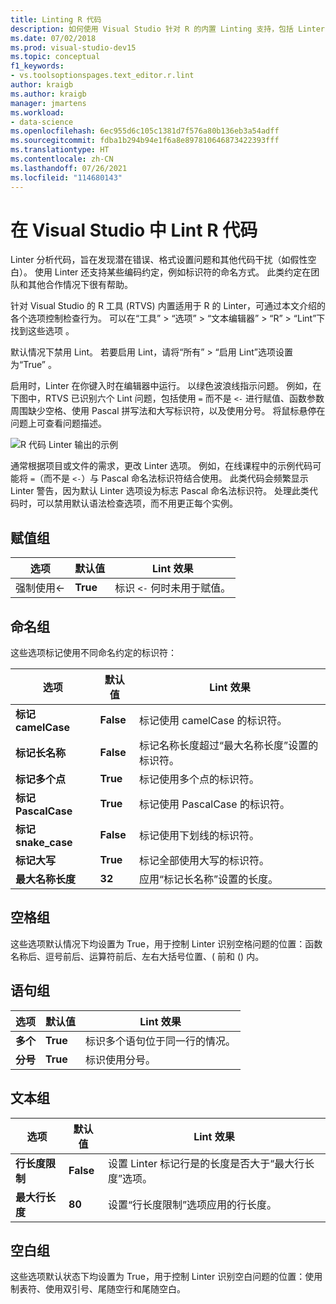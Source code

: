```yaml
---
title: Linting R 代码
description: 如何使用 Visual Studio 针对 R 的内置 Linting 支持，包括 Linter 选项。
ms.date: 07/02/2018
ms.prod: visual-studio-dev15
ms.topic: conceptual
f1_keywords:
- vs.toolsoptionspages.text_editor.r.lint
author: kraigb
ms.author: kraigb
manager: jmartens
ms.workload:
- data-science
ms.openlocfilehash: 6ec955d6c105c1381d7f576a80b136eb3a54adff
ms.sourcegitcommit: fdba1b294b94e1f6a8e897810646873422393fff
ms.translationtype: HT
ms.contentlocale: zh-CN
ms.lasthandoff: 07/26/2021
ms.locfileid: "114680143"
---
```

# <a name="lint-r-code-in-visual-studio"></a>在 Visual Studio 中 Lint R 代码

Linter 分析代码，旨在发现潜在错误、格式设置问题和其他代码干扰（如假性空白）。 使用 Linter 还支持某些编码约定，例如标识符的命名方式。 此类约定在团队和其他合作情况下很有帮助。

针对 Visual Studio 的 R 工具 (RTVS) 内置适用于 R 的 Linter，可通过本文介绍的各个选项控制检查行为。 可以在“工具” > “选项” > “文本编辑器” > “R” > “Lint”下找到这些选项    。

默认情况下禁用 Lint。 若要启用 Lint，请将“所有” > “启用 Lint”选项设置为“True”  。

启用时，Linter 在你键入时在编辑器中运行。 以绿色波浪线指示问题。 例如，在下图中，RTVS 已识别六个 Lint 问题，包括使用 `=` 而不是 `<-` 进行赋值、函数参数周围缺少空格、使用 Pascal 拼写法和大写标识符，以及使用分号。 将鼠标悬停在问题上可查看问题描述。

![R 代码 Linter 输出的示例](media/linting-01.png)

通常根据项目或文件的需求，更改 Linter 选项。 例如，在线课程中的示例代码可能将 `=`（而不是 `<-`）与 Pascal 命名法标识符结合使用。 此类代码会频繁显示 Linter 警告，因为默认 Linter 选项设为标志 Pascal 命名法标识符。 处理此类代码时，可以禁用默认语法检查选项，而不用更正每个实例。

## <a name="assignment-group"></a>赋值组

| 选项 | 默认值 | Lint 效果 |
| --- | --- | --- |
| 强制使用\<- | **True** | 标识 `<-` 何时未用于赋值。 |

## <a name="naming-group"></a>命名组

这些选项标记使用不同命名约定的标识符：

| 选项 | 默认值 | Lint 效果 |
| --- | --- | --- |
| **标记 camelCase** | **False** | 标记使用 camelCase 的标识符。 |
| **标记长名称** | **False** | 标记名称长度超过“最大名称长度”设置的标识符。 |
| **标记多个点** | **True** | 标记使用多个点的标识符。 |
| **标记 PascalCase** | **True** | 标记使用 PascalCase 的标识符。 |
| **标记 snake_case** | **False** | 标记使用下划线的标识符。 |
| **标记大写** | **True** | 标记全部使用大写的标识符。 |
| **最大名称长度** | **32** | 应用“标记长名称”设置的长度。 |

## <a name="spacing-group"></a>空格组

这些选项默认情况下均设置为 True，用于控制 Linter 识别空格问题的位置：函数名称后、逗号前后、运算符前后、左右大括号位置、( 前和 () 内。

## <a name="statements-group"></a>语句组

| 选项 | 默认值 | Lint 效果 |
| --- | --- | --- |
| **多个** | **True** | 标识多个语句位于同一行的情况。 |
| **分号** | **True** | 标识使用分号。 |

## <a name="text-group"></a>文本组

| 选项 | 默认值 | Lint 效果 |
| --- | --- | --- |
| **行长度限制** | **False** | 设置 Linter 标记行是的长度是否大于“最大行长度”选项。 |
| **最大行长度** | **80** | 设置“行长度限制”选项应用的行长度。 |

## <a name="whitespace-group"></a>空白组

这些选项默认状态下均设置为 True，用于控制 Linter 识别空白问题的位置：使用制表符、使用双引号、尾随空行和尾随空白。